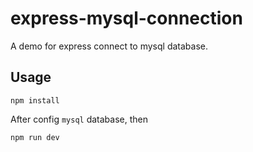 # express-mysql-connection

A demo for express connect to mysql database.

## Usage

`npm install`

After config `mysql` database, then

`npm run dev`
